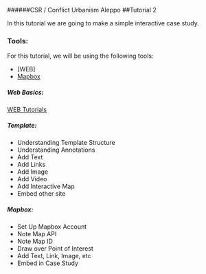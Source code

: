######CSR / Conflict Urbanism Aleppo
##Tutorial 2

In this tutorial we are going to make a simple interactive case study. 

### Tools:
For this tutorial, we will be using the following tools:
* [WEB]
* [Mapbox](https://www.mapbox.com)

##### Web Basics:
[WEB Tutorials](http://learn.shayhowe.com/html-css/)

##### Template:
* Understanding Template Structure
* Understanding Annotations
* Add Text
* Add Links
* Add Image
* Add Video
* Add Interactive Map
* Embed other site

##### Mapbox:
* Set Up Mapbox Account
* Note Map API
* Note Map ID
* Draw over Point of Interest
* Add Text, Link, Image, etc
* Embed in Case Study


